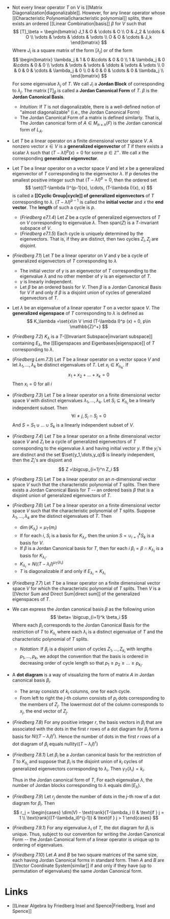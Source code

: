 * Not every linear operator $T$ on $V$ is [[Matrix Diagonalization|diagonalizable]]. However, for any linear operator whose [[Characteristic Polynomial|characteristic polynomial]] splits, there exists an ordered [[Linear Combination|basis]] $\beta$ for $V$ such that 
  $$
  [T]_\beta = \begin{bmatrix}
  J_1 & O & \cdots & O \\
  O & J_2 & \cdots & O \\
  \vdots & \vdots & \ddots & \vdots \\
  O & O & \cdots & J_k
  \end{bmatrix}
  $$
  Where $J_i$ is a square matrix of the form $[\lambda_j]$ or of the form
  $$
  \begin{bmatrix}
  \lambda_j & 1 & 0 &\cdots & 0 & 0 \\ 
  1 & \lambda_j & 0 &\cdots & 0 & 0 \\
  \vdots & \vdots & \vdots & \ddots & \vdots & \vdots  \\
  0 & 0 & 0 & \cdots & \lambda_j & 0 \\
  0 & 0 & 0 & \cdots & 0 & \lambda_j \\
  \end{bmatrix}
  $$
  For some eigenvalue $\lambda_j$ of $T$. We call $J_i$ a **Jordan Block** of corresponding to $\lambda_j$. The matrix $[T]_\beta$ is called a **Jordan Canonical Form** of  $T$. $\beta$ is the **Jordan Canonical Basis**.
	* *Intuition*: If $T$ is not diagonalizable, there is a well-defined notion of "almost diagonalizable" (i.e., the Jordan Canonical Form) 
	* The Jordan Canonical Form of a matrix is defined similarly. That is, The Jordan canonical form of $A\in M_{n\times n}(F)$ is the Jordan canonical form of $L_A$. 

*  Let $T$ be a linear operator on a finite dimensional vector space $V$. A nonzero vector $x\in V$ is a **generalized eigenvector** of $T$ if there exists a scalar $\lambda$ such that  $(T-\lambda I)^p (x) = 0$ for some $p\in \mathbb{Z}^+$. We call $x$ the corresponding **generalized eigenvector**.

* Let $T$ be a linear operator on a vector space $V$ and let $x$ be a generalized eigenvector of $T$ corresponding to the eigenvector $\lambda$. If $p$ denotes the smallest positive integer such that $(T-\lambda I)^p=0$, then the ordered set
  $$
  \set{(T-\lambda I)^{p-1}(x), \cdots, (T-\lambda I)(x), x}
  $$
  is called a **[[Cyclic Group|cycle]] of generalized eigenvectors** of $T$ corresponding to $\lambda$. $(T-\lambda I)^{p-1}$ is called the **initial vector** and $x$ the **end vector**. The **length** of such a cycle is $p$.
	* (*Friedberg e7.1.4*) Let $Z$ be a cycle of generalized eigenvectors of $T$ on $V$  corresponding to eigenvalue $\lambda$. Then $\text{span}(Z)$ is a $T$-invariant subspace of $V$. 
	* (*Friedberg e7.1.5*) Each cycle is uniquely determined by the eigenvectors. That is, if they are distinct, then two cycles $Z_i, Z_j$ are disjoint.

* (*Friedberg 7.1*) Let $T$ be a linear operator on $V$ and $\gamma$ be a cycle of generalized eigenvectors of $T$ corresponding to $\lambda$
	* The initial vector of $\gamma$ is an eigenvector of $T$ corresponding to the eigenvalue $\lambda$ and no other member of $\gamma$ is an eigenvector of $T$.
	* $\gamma$ is linearly independent.
	* Let $\beta$ be an ordered basis for $V$. Then $\beta$ is a Jordan Canonical Basis for $V$ if and only if $\beta$ is a disjoint union of cycles of generalized eigenvectors of $T$. 

* Let $\lambda$ be an eigenvalue of a linear operator $T$ on a vector space $V$. The **generalized eigenspace** of $T$ corresponding to $\lambda$ is defined as 
  $$
  K_\lambda =\set{x\in V \mid (T-\lambda I)^p (x) = 0, p\in \mathbb{Z}^+}
  $$
* (*Friedberg 7.2*) $K_\lambda$ is a $T$-[[Invariant Subspace|invariant subspace]] containing $E_\lambda$, the [[Eigenspaces and Eigenbases|eigenspace]] of $T$ corresponding to $\lambda$.
* (*Friedberg Lem.7.3*) Let $T$ be a linear operator on a vector space $V$ and let $\lambda_1,\dots,\lambda_k$ be distinct eigenvalues of $T$. Let $x_i\in K_{\lambda_k}$. If 
  $$
  x_1 + x_2 + \dots + x_k = 0
  $$
  Then $x_i=0$ for all $i$
* (*Friedberg 7.3*) Let $T$ be a linear operator on a finite dimensional vector space $V$ with distinct eigenvalues $\lambda_1,\dots, \lambda_k$. Let $S_i\subseteq K_{\lambda_i}$ be a linearly independent subset. Then 
  $$
  \forall i\ne j, S_i \cap S_j = 0
  $$
  And $S=S_1\cup\dots\cup S_k$ is a linearly independent subset of $V$.
* (*Friedberg 7.4*) Let $T$ be a linear operator on a finite dimensional vector space $V$ and $Z_I$ be a cycle of generalized eigenvectors of $T$ corresponding to the eigenvalue $\lambda$ and having initial vector $y$. If the $y_i$'s are distinct and the set $\set{y_1,\dots,y_q}$ is linearly independent, then the $Z_i$'s are disjoint and 
  $$
  Z =\bigcup_{i=1}^n Z_i
  $$
* (*Friedberg 7.5*) Let $T$ be a linear operator on an $n$-dimensional vector space $V$ such that the characteristic polynomial of $T$ splits. Then there exists a Jordan Canonical Basis for $T$ -- an ordered basis $\beta$ that is a disjoint union of generalized eigenvectors of $T$. 

* (*Friedberg 7.6*) Let $T$ be a linear operator on a finite dimensional vector space $V$ such that the characteristic polynomial of $T$ splits. Suppose $\lambda_1,\dots,\lambda_k$ are the distinct eigenvalues of $T$. Then
	* $\dim(K_{\lambda_I})=\mu_T(m_i)$ 
	* If for each $i$, $S_i$ is a basis for $K_{\lambda_i}$, then the union $S=\cup_{i=1}^k S_k$ is a basis for $V$.
	* If $\beta$ is a Jordan Canonical basis for $T$, then for each $i$ $\beta_i=\beta\cap K_{\lambda_I}$ is a basis for $K_{\lambda_i}$.
	* $K_{\lambda_i}= N((T-\lambda_iI)^{\mu_T(\lambda_i)}$ 
	* $T$ is diagonalizable if and only if $E_{\lambda_i}=K_{\lambda_i}$ 

* (*Friedberg 7.7*) Let $T$ be a linear operator on a finite dimensional vector space $V$ for which the characteristic polynomial of $T$ splits. Then $V$ is a [[Vector Sum and Direct Sum|direct sum]] of the generalized eigenspaces of $T$.

* We can express the Jordan canonical basis $\beta$ as the following union
  $$
  \beta= \bigcup_{i=1}^k \beta_i
  $$
  Where each $\beta_i$ corresponds to the Jordan Canonical Basis for the restriction of $T$ to $K_{\lambda_i}$ where each $\lambda_i$ is a distinct eigenvalue of $T$ and the characteristic polynomial of $T$ splits.
	* *Notation*: If $\beta_i$ is a disjoint union of cycles $Z_1,\dots,Z_{k_i}$ with lengths $p_1,\dots,p_k$, we adopt the convention that the basis is ordered in decreasing order of cycle length so that $p_1 \ge p_2 \ge \dots \ge p_{k_i}$.   

* A **dot diagram** is a way of visualizing the form of matrix $A$ in Jordan canonical basis $\beta_i$.
	* The array consists of $k_i$ columns, one for each cycle.
	* From left to right the $j$-th column consists of $p_j$ dots corresponding to the members of $Z_j$. The lowermost dot of the column corresponds to $x_j$, the end vector of $Z_j$. 

* (*Friedberg 7.8*) For any positive integer $r$, the basis vectors in $\beta_i$ that are associated with the dots in the first $r$ rows of a dot diagram for $\beta_i$ form a basis for $N((T-\lambda_iI)^r)$. Hence the number of dots in the first $r$ rows of a dot diagram of $\beta_i$ equals $\text{nullity}((T-\lambda_iI)^r)$ 
* (*Friedberg 7.8.1*) Let $\beta_i$ be a Jordan canonical basis for the restriction of $T$ to $K_{\lambda_i}$ and suppose that $\beta_i$ is the disjoint union of $k_i$ cycles of generalized eigenvectors corresponding to $\lambda_i$. Then $\gamma_T({\lambda_i})=k_i$.
  
  Thus in the Jordan canonical form of $T$, For each eigenvalue $\lambda$, the number of Jordan blocks corresponding to $\lambda$ equals $\dim(E_\lambda)$. 

* (*Friedberg 7.9*) Let $r_j$ denote the number of dots in the $j$-th row of a dot diagram for $\beta_i$. Then
  $$
  r_j = \begin{cases}
  \dim(V) - \text{rank}(T-\lambda_i I) & \text{if } j = 1 \\
  \text{rank}((T-\lambda_iI)^{j-1}) & \text{if } j > 1
  \end{cases}
  $$
* (*Friedberg 7.9.1*) For any eigenvalue $\lambda_i$ of $T$, the dot diagram for $\beta_i$ is unique. Thus, subject to our convention for writing the Jordan Canonical Form -- the Jordan Canonical form of a linear operator is unique up to ordering of eigenvalues. 

* (*Friedberg 7.10*) Let $A$ and $B$ be two square matrices of the same size, each having Jordan Canonical forms in standard form. Then $A$ and $B$ are [[Vector Coordinate System|similar]] if and only if they have (up to permutation of eigenvalues) the same Jordan Canonical form. 
# Links
* [[Linear Algebra by Friedberg Insel and Spence|Friedberg, Insel and Spence]]